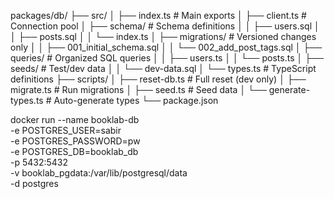 packages/db/
├── src/
│ ├── index.ts # Main exports
│ ├── client.ts # Connection pool
│ ├── schema/ # Schema definitions
│ │ ├── users.sql
│ │ ├── posts.sql
│ │ └── index.ts
│ ├── migrations/ # Versioned changes only
│ │ ├── 001_initial_schema.sql
│ │ └── 002_add_post_tags.sql
│ ├── queries/ # Organized SQL queries
│ │ ├── users.ts
│ │ └── posts.ts
│ ├── seeds/ # Test/dev data
│ │ └── dev-data.sql
│ └── types.ts # TypeScript definitions
├── scripts/
│ ├── reset-db.ts # Full reset (dev only)
│ ├── migrate.ts # Run migrations
│ ├── seed.ts # Seed data
│ └── generate-types.ts # Auto-generate types
└── package.json

docker run --name booklab-db \
 -e POSTGRES_USER=sabir \
 -e POSTGRES_PASSWORD=pw \
 -e POSTGRES_DB=booklab_db \
 -p 5432:5432 \
 -v booklab_pgdata:/var/lib/postgresql/data \
 -d postgres
